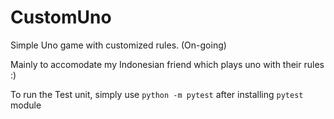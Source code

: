 # CustomUno
Simple Uno game with customized rules. (On-going)

Mainly to accomodate my Indonesian friend which plays uno with their rules :)

To run the Test unit, simply use `python -m pytest` after installing `pytest` module
